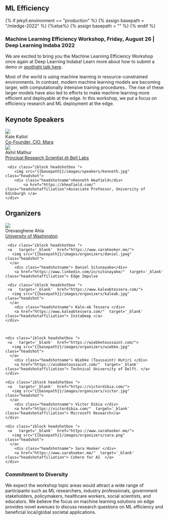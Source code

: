 ## ML Efficiency

{% if jekyll.environment  == "production" %}
{% assign basepath = "/mledge-2022" %}
{%else%}
{% assign basepath = "" %}
{% endif %}

<!-- ## Practical ML for Developing Countries: learning under limited/low resource scenarios -->

### Machine Learning Efficiency Workshop, Friday, August 26 | Deep Learning Indaba 2022

<div class="update">
       We are excited to bring you the Machine Learning Efficiency Workshop once again at Deep Learning Indaba! Learn more about how to submit a demo or <a href="{{basepath}}/cfp.html">spotlight talk here</a>.
</div>

Most of the world is using machine learning in resource-constrained environments. In contrast, modern machine learning models are becoming larger, with computationally intensive training procedures.. The rise of these larger models have also led to efforts to make machine learning more efficient and deployable at the edge. In this workshop, we put a focus on efficiency research and ML deployment at the edge.

## Keynote Speakers

<div>
    <div class="iblock headshotbox "> 
        <img src="{{basepath}}/images/speakers/kate.jpeg" class="headshot">
        <div class="headshotname"> Kate Kallot </div>
            <a href="https://www.linkedin.com/in/kathleen-kallot/" class="headshotaffiliation"> Co-Founder, CIO, Mara </a>
    </div>
    
   <div class="iblock headshotbox "> 
        <img src="{{basepath}}/images/speakers/akhil.jpeg" class="headshot">
        <div class="headshotname"> Akhil Mathur </div>
            <a href="https://www.linkedin.com/in/akhilmathur/?originalSubdomain=uk" class="headshotaffiliation"> Principal Research Scientist @ Bell Labs </a>
    </div>

     <div class="iblock headshotbox ">
        <img src="{{basepath}}/images/speakers/kenneth.jpg" class="headshot">
        <div class="headshotname">Kenneth Heafield</div>
            <a href="https://kheafield.com/" class="headshotaffiliation">Associate Professor, University of Edinburgh </a>
    </div>

</div>

## Organizers

<div>

   <div class="iblock headshotbox ">
     <a   target='_blank'  href="https://orevaahia.github.io/">
       <img src="{{basepath}}/images/organizers/oreva.jpg" class="headshot">        
      </a>
        <div class="headshotname"> Orevaoghene Ahia </div>
        <a href="https://orevaahia.github.io/"  target='_blank' class="headshotaffiliation"> University of Washington </a>
    </div>

     <div class="iblock headshotbox ">
     <a   target='_blank'  href="https://www.sarahooker.me/">
       <img src="{{basepath}}/images/organizers/daniel.jpeg" class="headshot">
      </a>
        <div class="headshotname"> Daniel Situnayake</div>
        <a href="https://www.linkedin.com/in/situnayake/"  target='_blank' class="headshotaffiliation"> Edge Impulse

  </a>
    </div>

     <div class="iblock headshotbox ">
     <a   target='_blank'  href="https://www.kaleabtessera.com/">
       <img src="{{basepath}}/images/organizers/kaleab.jpg" class="headshot">
      </a>
        <div class="headshotname"> Kale-ab Tessera </div>
        <a href="https://www.kaleabtessera.com/"  target='_blank' class="headshotaffiliation"> InstaDeep </a>
    </div>



    <div class="iblock headshotbox ">
     <a   target='_blank'  href="https://wiebketoussaint.com/">
       <img src="{{basepath}}/images/organizers/wiebke.jpg" class="headshot">
      </a>
        <div class="headshotname"> Wiebke (Toussaint) Hutiri </div>
        <a href="https://wiebketoussaint.com/"  target='_blank' class="headshotaffiliation"> Technical University of Delft. </a>
    </div>

    <div class="iblock headshotbox ">
     <a   target='_blank'  href="https://victordibia.com/">
       <img src="{{basepath}}/images/organizers/victor.jpg" class="headshot">
      </a>
        <div class="headshotname"> Victor Dibia </div>
        <a href="https://victordibia.com/"  target='_blank' class="headshotaffiliation"> Microsoft Research</a>
    </div>

    <div class="iblock headshotbox ">
     <a   target='_blank'  href="https://www.sarahooker.me/">
       <img src="{{basepath}}/images/organizers/sara.png" class="headshot">
      </a>
        <div class="headshotname"> Sara Hooker </div>
        <a href="https://www.sarahooker.me/"  target='_blank' class="headshotaffiliation"> Cohere for AI  </a>
    </div>

</div>

### Commitment to Diversity

We expect the workshop topic areas would attract a wide range of participants such as ML researchers, industry professionals, government stakeholders, policymakers, healthcare workers, social scientists, and educators. We believe the focus on machine learning solutions on edge provides novel avenues to discuss research questions on ML efficiency and beneficial local/global societal applications.
